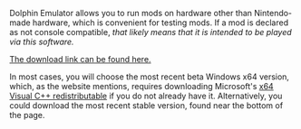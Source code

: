 Dolphin Emulator allows you to run mods on hardware other than Nintendo-made hardware, which is convenient for testing mods. If a mod is declared as not console compatible, *that likely means that it is intended to be played via this software.*

[The download link can be found here.](https://dolphin-emu.org/download/) 

In most cases, you will choose the most recent beta Windows x64 version, which, as the website mentions, requires downloading Microsoft's [x64 Visual C++ redistributable](https://learn.microsoft.com/en-US/cpp/windows/latest-supported-vc-redist) if you do not already have it. 
Alternatively, you could download the most recent stable version, found near the bottom of the page.